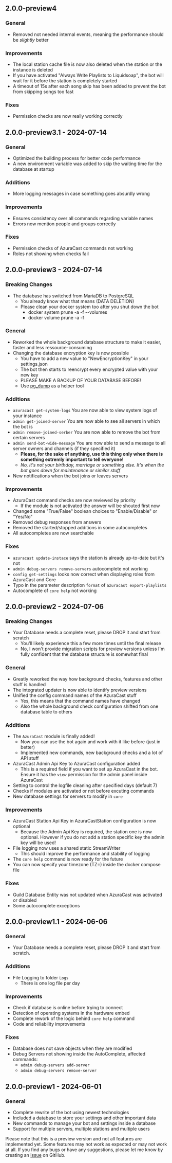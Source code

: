 ## 2.0.0-preview4
### General
- Removed not needed internal events, meaning the performance should be *slightly* better

### Improvements
- The local station cache file is now also deleted when the station or the instance is deleted
- If you have activated "Always Write Playlists to Liquidsoap", the bot will wait for it before the station is completely started
- A timeout of 15s after each song skip has been added to prevent the bot from skipping songs too fast

### Fixes
- Permission checks are now really working correctly

## 2.0.0-preview3.1 - 2024-07-14
### General
- Optimized the building process for better code performance
- A new environment variable was added to skip the waiting time for the database at startup

### Additions
- More logging messages in case something goes absurdly wrong

### Improvements
- Ensures consistency over all commands regarding variable names
- Errors now mention people and groups correctly

### Fixes
- Permission checks of AzuraCast commands not working
- Roles not showing when checks fail

## 2.0.0-preview3 - 2024-07-14
### Breaking Changes
- The database has switched from MariaDB to PostgreSQL
  - You already know what that means (DATA DELETION)
  - Please clean your docker system too after you shut down the bot
    - docker system prune -a -f --volumes
    - docker volume prune -a -f

### General
- Reworked the whole background database structure to make it easier, faster and less ressource-consuming
- Changing the database encryption key is now possible
  - You have to add a new value to "NewEncryptionKey" in your settings.json
  - The bot then starts to reencrypt every encrypted value with your new key
  - PLEASE MAKE A BACKUP OF YOUR DATABASE BEFORE!
  - Use [pg_dump](https://www.postgresql.org/docs/current/app-pgdump.html) as a helper tool

### Additions
- `azuracast get-system-logs` You are now able to view system logs of your instance
- `admin get-joined-server` You are now able to see all servers in which the bot is
- `admin remove-joined-serber` You are now able to remove the bot from certain servers
- `admin send-bot-wide-message` You are now able to send a message to all server owners and channels (if they specified it)
  - **Please, for the sake of anything, use this thing only when there is something extremly important to tell everyone**!
  - *No, it's not your birthday, marriage or something else. It's when the bot goes down for maintenance or similar stuff*
- New notifications when the bot joins or leaves servers

### Improvements
- AzuraCast command checks are now reviewed by priority
  - If the module is not activated the answer will be shouted first now
- Changed some "True/False" boolean choices to "Enable/Disable" or "Yes/No"
- Removed debug responses from answers
- Removed the started/stopped additions in some autocompletes
- All autocompletes are now searchable

### Fixes
- `azuracast update-instace` says the station is already up-to-date but it's not
- `admin debug-servers remove-servers` autocomplete not working
- `config get-settings` looks now correct when displaying roles from AzuraCast and Core
- Typo in the parameter description `format` of `azuracast export-playlists`
- Autocomplete of `core help` not working

## 2.0.0-preview2 - 2024-07-06
### Breaking Changes
- Your Database needs a complete reset, please DROP it and start from scratch
  - You'll likely experience this a few more times until the final release
  - No, I won't provide migration scripts for preview versions unless I'm fully confident that the database structure is somewhat final

### General
- Greatly reworked the way how background checks, features and other stuff is handled
- The integrated updater is now able to identify preview versions
- Unified the config command names of the AzuraCast stuff
  - Yes, this means that the command names have changed
  - Also the whole background check configuration shifted from one database table to others

### Additions
- The `AzuraCast` module is finally added!
  - Now you can use the bot again and work with it like before (just in better)
  - Implemented new commands, new background checks and a lot of API stuff
- AzuraCast Admin Api Key to AzuraCast configuration added
  - This is a required field if you want to set up AzuraCast in the bot. Ensure it has the `view` permission for the admin panel inside AzuraCast
- Setting to control the logfile cleaning after specified days (default 7)
- Checks if modules are activated or not before excuting commands
- New database settings for servers to modify in `core`

### Improvements
- AzuraCast Station Api Key in AzuraCastStation configuration is now optional
  - Because the Admin Api Key is required, the station one is now optional. However if you do not add a station specific key the admin key will be used!
- File logging now uses a shared static StreamWriter
  - This should improve the performance and stability of logging
- The `core help` command is now ready for the future
- You can now specify your timezone (TZ=) inside the docker compose file

### Fixes
- Guild Database Entity was not updated when AzuraCast was activated or disabled
- Some autocomplete exceptions

## 2.0.0-preview1.1 - 2024-06-06
### General
- Your Database needs a complete reset, please DROP it and start from scratch.

### Additions
- File Logging to folder `Logs`
  - There is one log file per day

### Improvements
- Check if database is online before trying to connect
- Detection of operating systems in the hardware embed
- Complete rework of the logic behind `core help` command
- Code and reliability improvements

### Fixes
- Database does not save objects when they are modified
- Debug Servers not showing inside the AutoComplete, affected commands:
  - `admin debug-servers add-server`
  - `admin debug-servers remove-server`

## 2.0.0-preview1 - 2024-06-01
### General
- Complete rewrite of the bot using newest technologies
- Included a database to store your settings and other important data
- New commands to manage your bot and settings inside a database
- Support for multiple servers, multiple stations and multiple users

Please note that this is a preview version and not all features are implemented yet. Some features may not work as expected or may not work at all.
If you find any bugs or have any suggestions, please let me know by creating an [issue](https://github.com/Sella-GH/AzzyBot/issues/new/choose) on GitHub.

